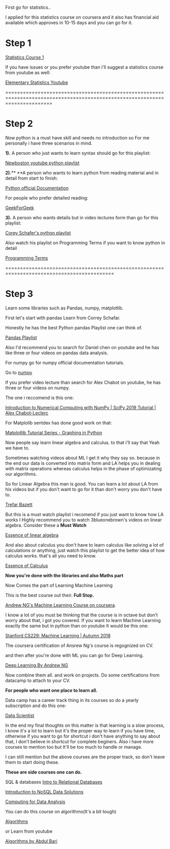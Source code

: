 First go for statistics.. 

I applied for this statistics course on coursera and it also has financial aid available which approves in 10-15 days and you can go for it.

# **Step 1**

[Statistics Course 1](https://www.coursera.org/learn/basic-statistics/)

If you have issues or you prefer youtube than i'll suggest a statistics course from youtube as well:

[Elementary Statistics Youtube](https://www.youtube.com/playlist?list=PL7VvPleM5cgTvwm3RMLz3V2VFXQ3DbE0W)

============================================================================================================================

# **Step 2**

Now python is a must have skill and needs no introduction so For me personally i have three scenarios in mind.

**1).** A person who just wants to learn syntax should go for this playlist:

[Newboston youtube python playlist](https://www.youtube.com/playlist?list=PL6gx4Cwl9DGAcbMi1sH6oAMk4JHw91mC_)

**2).**** **A person who wants to learn python from reading material and in detail from start to finish:

[Python official Documentation](https://docs.python.org/3/tutorial/)

For people who prefer detailed reading:

[GeekForGeek](https://www.geeksforgeeks.org/python-programming-language/)

**3).** A person who wants details but in video lectures form than go for this playlist:

[Corey Schafer's python playlist](https://www.youtube.com/playlist?list=PL-osiE80TeTskrapNbzXhwoFUiLCjGgY7)

Also watch his playlist on Programming Terms if you want to know python in detail

[Programming Terms](https://www.youtube.com/playlist?list=PL-osiE80TeTsnP0Nl1UDY8VZAlHu1m_MQ)

===========================================================================================

# **Step 3**

Learn some libraries such as Pandas, numpy, matplotlib.

First let's start with pandas Learn from Correy Schafar. 

Honestly he has the best Python pandas Playlist one can think of.

[Pandas Playlist](https://www.youtube.com/playlist?list=PL-osiE80TeTsWmV9i9c58mdDCSskIFdDS)

Also I'd recommend you to search for Daniel chen on youtube and he has like three or four videos on pandas data analysis.


For numpy go for numpy official documentation tutorials.

Go to [numpy](https://numpy.org/learn/)

If you prefer video lecture than search for Alex Chabot on youtube, he has three or four videos on numpy.

The one i reccomend is this one:

[Introduction to Numerical Computing with NumPy | SciPy 2019 Tutorial | Alex Chabot-Leclerc](https://youtu.be/ZB7BZMhfPgk)

For Matplolib sentdex has done good work on that:

[Matplotlib Tutorial Series - Graphing in Python](https://www.youtube.com/playlist?list=PLQVvvaa0QuDfefDfXb9Yf0la1fPDKluPF)


Now people say learn linear algebra and calculus. to that i'll say that Yeah we have to. 

Sometimes watching videos about ML I get it why they say so. because in the end our data is converted into matrix form and LA helps you in dealing with matrix operations whereas calculus helps in the phase of optimizating our algorithms.


So for Linear Algebra this man is good. You can learn a lot about LA from his videos but if you don't want to go for it than don't worry you don't have to.

[Trefar Bazett](https://www.youtube.com/playlist?list=PLHXZ9OQGMqxfUl0tcqPNTJsb7R6BqSLo6)

But this is a must watch playlist i recomend if you just want to know how LA works
I Highly recommend you to watch 3blueonebrown's  videos on linear algebra. Consider these a  **Must Watch**

[Essence of linear algebra](https://www.youtube.com/playlist?list=PLZHQObOWTQDPD3MizzM2xVFitgF8hE_ab)

And also about calculus you don't have to learn calculus like solving a lot of calculations or anything, just watch this playlist to get the better idea of how calculus works. that's all you need to know.

[Essence of Calculus](https://www.youtube.com/playlist?list=PLZHQObOWTQDMsr9K-rj53DwVRMYO3t5Yr)

**Now you're done with the libraries and also Maths part**

Now Comes the part of Learning Machine Learning

This is the best course out their.  **Full Stop.**

[Andrew NG's Machine Learning Course on coursera](https://www.coursera.org/learn/machine-learning/home/welcome).

I know a lot of you must be thinking that the course is in octave but don't worry about that, i got you covered.
If you want to learn Machine Learning exactly the same but in python than on youtube It would be this one:

[Stanford CS229: Machine Learning | Autumn 2018](https://www.youtube.com/playlist?list=PLoROMvodv4rMiGQp3WXShtMGgzqpfVfbU)


The coursera certification of Ansrew Ng's course is regognized on CV.

and then after you're done with ML you can go for Deep Learning.

[Deep Learning By Andrew NG](https://www.coursera.org/specializations/deep-learning)


Now combine them all. and work on projects. Do some certifications from datacamp to attach to your CV.


**For people who want one place to learn all.**

Data camp has a career track thing in its courses so do a yearly subscription and do this one:

[Data Scientist](https://learn.datacamp.com/career-tracks/data-scientist-with-python)



In the end my final thoughts on this matter is that learning is a slow process, I know it's a lot to learn but it's the proper way to learn if you have time, otherwise if you want to go for shortcut i don't have anything to say about that, I don't believe in shortcut for complete beginers. Also i have more courses to mention too but It'll be too much to handle or manage.

I can still mention but the above courses are the proper track, so don't leave them to start doing these.

**These are side courses one can do.**

SQL & databases
[Intro to Relational Databases](https://www.udacity.com/course/intro-to-relational-databases--ud197)

[Introduction to NoSQL Data Solutions](https://www.edx.org/course/introduction-to-nosql-data-solutions)

[Computing for Data Analysis](https://www.edx.org/course/computing-for-data-analysis)

You can do this course on algorithms(It's a bit tough)

[Algorithms](https://www.coursera.org/specializations/algorithms)

or Learn from youtube

[Algorithms by Abdul Bari](https://www.youtube.com/playlist?list=PLDN4rrl48XKpZkf03iYFl-O29szjTrs_O)





